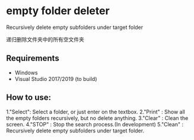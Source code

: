 # empty folder deleter
Recursively delete empty subfolders under target folder

递归删除文件夹中的所有空文件夹

## Requirements
* Windows
* Visual Studio 2017/2019 (to build)

## How to use:
1.\"Select\": Select a folder, or just enter on the textbox.
2.\"Print\" : Show all the empty folders recursively, but no delete anything. 
3.\"Clear\" : Clean the screen.
4.\"STOP\"  : Stop the search process.(In development)
5.\"Clean\" : Recursively delete empty subfolders under target folder.